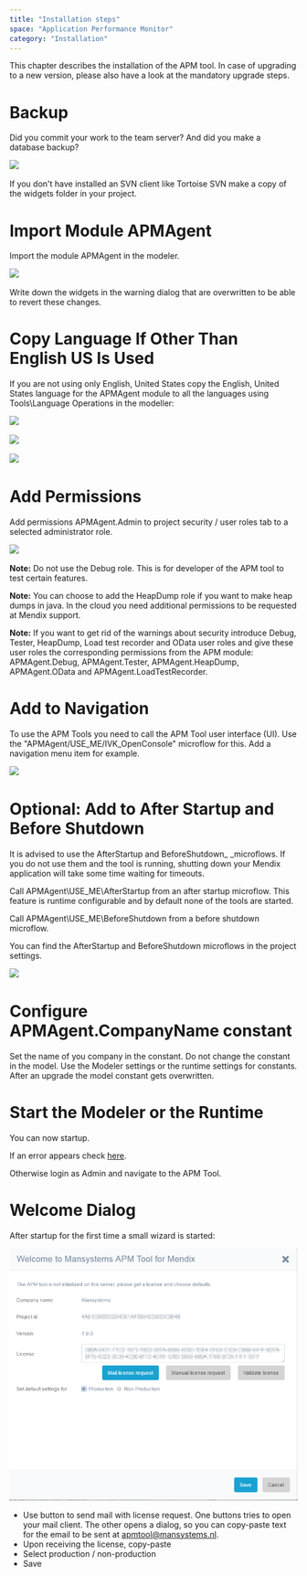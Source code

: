 ```yaml
---
title: "Installation steps"
space: "Application Performance Monitor"
category: "Installation"
---
```

This chapter describes the installation of the APM tool. In case of upgrading to a new version, please also have a look at the mandatory upgrade steps.

# Backup

Did you commit your work to the team server? And did you make a database backup?

![](attachments/Installation_steps/Commit.png)

If you don't have installed an SVN client like Tortoise SVN make a copy of the widgets folder in your project.

# Import Module APMAgent

Import the module APMAgent in the modeler.

![](attachments/Installation_steps/Import_Module_Package.png)

Write down the widgets in the warning dialog that are overwritten to be able to revert these changes.

# Copy Language If Other Than English US Is Used

If you are not using only English, United States copy the English, United States language for the APMAgent module to all the languages using Tools\Language Operations in the modeller:

![](attachments/Installation_steps/Language_Operations_Header.png)

![](attachments/Installation_steps/Language_Operations_APM.png)

![](attachments/Installation_steps/Language_Operations_Footer.png)

# Add Permissions

Add permissions APMAgent.Admin to project security / user roles tab to a selected administrator role.

![](attachments/Installation_steps/Add_Permissions.png)

**Note:** Do not use the Debug role. This is for developer of the APM tool to test certain features.

**Note:** You can choose to add the HeapDump role if you want to make heap dumps in java. In the cloud you need additional permissions to be requested at Mendix support.

**Note:** If you want to get rid of the warnings about security introduce Debug, Tester, HeapDump, Load test recorder and OData user roles
and give these user roles the corresponding permissions from the APM module: APMAgent.Debug, APMAgent.Tester, APMAgent.HeapDump, APMAgent.OData and APMAgent.LoadTestRecorder.

# Add to Navigation

To use the APM Tools you need to call the APM Tool user interface (UI). Use the "APMAgent/USE_ME/IVK_OpenConsole" microflow for this. Add a navigation menu item for example.

![](attachments/Installation_steps/Add_To_Navigation.png)

# Optional: Add to After Startup and Before Shutdown

<div class="alert alert-info">

It is advised to use the AfterStartup and BeforeShutdown_ _microflows. If you do not use them and the tool is running, shutting down your Mendix application will take some time waiting for timeouts.

</div>

Call APMAgent\USE_ME\AfterStartup from an after startup microflow. This feature is runtime configurable and by default none of the tools are started.

Call APMAgent\USE_ME\BeforeShutdown from a before shutdown microflow.

You can find the AfterStartup and BeforeShutdown microflows in the project settings.

![](attachments/Installation_steps/Project_Settings_After_Startup.png)

# Configure APMAgent.CompanyName constant

Set the name of you company in the constant. Do not change the constant in the model. Use the Modeler settings or
the runtime settings for constants. After an upgrade the model constant gets overwritten.

# Start the Modeler or the Runtime

You can now startup.

If an error appears check [here](/APM/after-startup-error).

Otherwise login as Admin and navigate to the APM Tool.

# Welcome Dialog

After startup for the first time a small wizard is started:

![](attachments/Installation_steps/Welcome_Dialog.png)

*   Use button to send mail with license request. One buttons tries to open your mail client. The other opens
a dialog, so you can copy-paste text for the email to be sent at [apmtool@mansystems.nl](mailto:apmtool@mansystems.nl).
*   Upon receiving the license, copy-paste
*   Select production / non-production
*   Save
